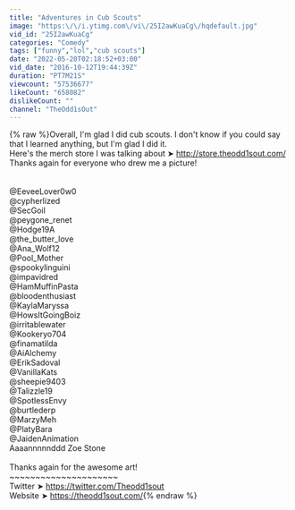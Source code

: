 ```yaml
---
title: "Adventures in Cub Scouts"
image: "https:\/\/i.ytimg.com\/vi\/25I2awKuaCg\/hqdefault.jpg"
vid_id: "25I2awKuaCg"
categories: "Comedy"
tags: ["funny","lol","cub scouts"]
date: "2022-05-20T02:18:52+03:00"
vid_date: "2016-10-12T19:44:39Z"
duration: "PT7M21S"
viewcount: "57536677"
likeCount: "658082"
dislikeCount: ""
channel: "TheOdd1sOut"
---
```

{% raw %}Overall, I'm glad I did cub scouts. I don't know if you could say that I learned anything, but I'm glad I did it.<br />Here's the merch store I was talking about ➤ <a rel="nofollow" target="blank" href="http://store.theodd1sout.com/">http://store.theodd1sout.com/</a><br />Thanks again for everyone who drew me a picture!<br /><br /><br />@EeveeLover0w0 <br />@cypherlized <br />@SecGoil <br />@peygone_renet <br />@Hodge19A <br />@the_butter_love <br />@Ana_Wolf12 <br />@Pool_Mother <br />@spookylinguini <br />@impavidred <br />@HamMuffinPasta <br />@bloodenthusiast <br />@KaylaMaryssa <br />@HowsItGoingBoiz <br />@irritablewater <br />@Kookeryo704 <br />@finamatilda <br />@AiAlchemy <br />@ErikSadoval <br />@VanillaKats <br />@sheepie9403 <br />@Talizzle19 <br />@SpotlessEnvy <br />@burtlederp  <br />@MarzyMeh <br />@PlatyBara <br />@JaidenAnimation <br />Aaaannnnnddd Zoe Stone<br /><br />Thanks again for the awesome art!<br />~~~~~~~~~~~~~~~~~~~~~<br />Twitter ➤ <a rel="nofollow" target="blank" href="https://twitter.com/Theodd1sout">https://twitter.com/Theodd1sout</a><br />Website ➤ <a rel="nofollow" target="blank" href="https://theodd1sout.com/">https://theodd1sout.com/</a>{% endraw %}

